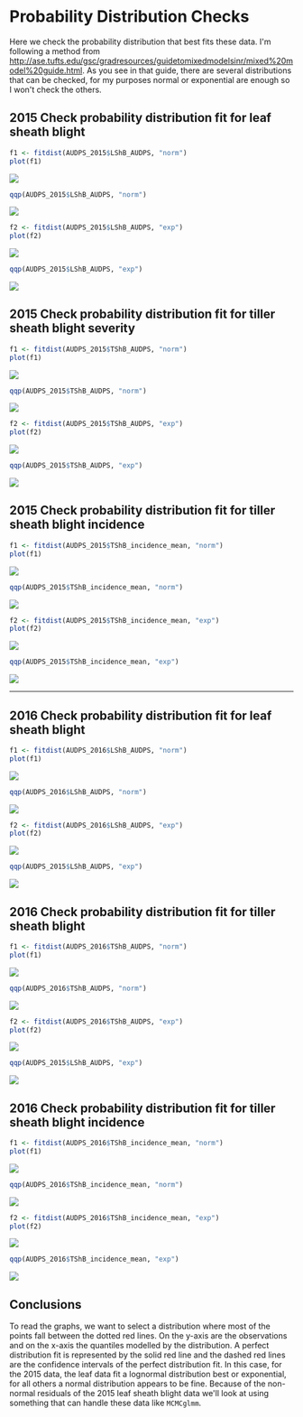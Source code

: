 Probability Distribution Checks
================

Here we check the probability distribution that best fits these data. I'm following a method from <http://ase.tufts.edu/gsc/gradresources/guidetomixedmodelsinr/mixed%20model%20guide.html>. As you see in that guide, there are several distributions that can be checked, for my purposes normal or exponential are enough so I won't check the others.

2015 Check probability distribution fit for leaf sheath blight
--------------------------------------------------------------

``` r
f1 <- fitdist(AUDPS_2015$LShB_AUDPS, "norm")
plot(f1)
```

![](Probability_distribution_checks_files/figure-markdown_github/unnamed-chunk-1-1.png)

``` r
qqp(AUDPS_2015$LShB_AUDPS, "norm")
```

![](Probability_distribution_checks_files/figure-markdown_github/unnamed-chunk-1-2.png)

``` r
f2 <- fitdist(AUDPS_2015$LShB_AUDPS, "exp")
plot(f2)
```

![](Probability_distribution_checks_files/figure-markdown_github/unnamed-chunk-1-3.png)

``` r
qqp(AUDPS_2015$LShB_AUDPS, "exp")
```

![](Probability_distribution_checks_files/figure-markdown_github/unnamed-chunk-1-4.png)

2015 Check probability distribution fit for tiller sheath blight severity
-------------------------------------------------------------------------

``` r
f1 <- fitdist(AUDPS_2015$TShB_AUDPS, "norm")
plot(f1)
```

![](Probability_distribution_checks_files/figure-markdown_github/unnamed-chunk-2-1.png)

``` r
qqp(AUDPS_2015$TShB_AUDPS, "norm")
```

![](Probability_distribution_checks_files/figure-markdown_github/unnamed-chunk-2-2.png)

``` r
f2 <- fitdist(AUDPS_2015$TShB_AUDPS, "exp")
plot(f2)
```

![](Probability_distribution_checks_files/figure-markdown_github/unnamed-chunk-2-3.png)

``` r
qqp(AUDPS_2015$TShB_AUDPS, "exp")
```

![](Probability_distribution_checks_files/figure-markdown_github/unnamed-chunk-2-4.png)

2015 Check probability distribution fit for tiller sheath blight incidence
--------------------------------------------------------------------------

``` r
f1 <- fitdist(AUDPS_2015$TShB_incidence_mean, "norm")
plot(f1)
```

![](Probability_distribution_checks_files/figure-markdown_github/unnamed-chunk-3-1.png)

``` r
qqp(AUDPS_2015$TShB_incidence_mean, "norm")
```

![](Probability_distribution_checks_files/figure-markdown_github/unnamed-chunk-3-2.png)

``` r
f2 <- fitdist(AUDPS_2015$TShB_incidence_mean, "exp")
plot(f2)
```

![](Probability_distribution_checks_files/figure-markdown_github/unnamed-chunk-3-3.png)

``` r
qqp(AUDPS_2015$TShB_incidence_mean, "exp")
```

![](Probability_distribution_checks_files/figure-markdown_github/unnamed-chunk-3-4.png)

------------------------------------------------------------------------

2016 Check probability distribution fit for leaf sheath blight
--------------------------------------------------------------

``` r
f1 <- fitdist(AUDPS_2016$LShB_AUDPS, "norm")
plot(f1)
```

![](Probability_distribution_checks_files/figure-markdown_github/unnamed-chunk-4-1.png)

``` r
qqp(AUDPS_2016$LShB_AUDPS, "norm")
```

![](Probability_distribution_checks_files/figure-markdown_github/unnamed-chunk-4-2.png)

``` r
f2 <- fitdist(AUDPS_2016$LShB_AUDPS, "exp")
plot(f2)
```

![](Probability_distribution_checks_files/figure-markdown_github/unnamed-chunk-4-3.png)

``` r
qqp(AUDPS_2015$LShB_AUDPS, "exp")
```

![](Probability_distribution_checks_files/figure-markdown_github/unnamed-chunk-4-4.png)

2016 Check probability distribution fit for tiller sheath blight
----------------------------------------------------------------

``` r
f1 <- fitdist(AUDPS_2016$TShB_AUDPS, "norm")
plot(f1)
```

![](Probability_distribution_checks_files/figure-markdown_github/unnamed-chunk-5-1.png)

``` r
qqp(AUDPS_2016$TShB_AUDPS, "norm")
```

![](Probability_distribution_checks_files/figure-markdown_github/unnamed-chunk-5-2.png)

``` r
f2 <- fitdist(AUDPS_2016$TShB_AUDPS, "exp")
plot(f2)
```

![](Probability_distribution_checks_files/figure-markdown_github/unnamed-chunk-5-3.png)

``` r
qqp(AUDPS_2015$LShB_AUDPS, "exp")
```

![](Probability_distribution_checks_files/figure-markdown_github/unnamed-chunk-5-4.png)

2016 Check probability distribution fit for tiller sheath blight incidence
--------------------------------------------------------------------------

``` r
f1 <- fitdist(AUDPS_2016$TShB_incidence_mean, "norm")
plot(f1)
```

![](Probability_distribution_checks_files/figure-markdown_github/unnamed-chunk-6-1.png)

``` r
qqp(AUDPS_2016$TShB_incidence_mean, "norm")
```

![](Probability_distribution_checks_files/figure-markdown_github/unnamed-chunk-6-2.png)

``` r
f2 <- fitdist(AUDPS_2016$TShB_incidence_mean, "exp")
plot(f2)
```

![](Probability_distribution_checks_files/figure-markdown_github/unnamed-chunk-6-3.png)

``` r
qqp(AUDPS_2016$TShB_incidence_mean, "exp")
```

![](Probability_distribution_checks_files/figure-markdown_github/unnamed-chunk-6-4.png)

Conclusions
-----------

To read the graphs, we want to select a distribution where most of the points fall between the dotted red lines. On the y-axis are the observations and on the x-axis the quantiles modelled by the distribution. A perfect distribution fit is represented by the solid red line and the dashed red lines are the confidence intervals of the perfect distribution fit. In this case, for the 2015 data, the leaf data fit a lognormal distribution best or exponential, for all others a normal distribution appears to be fine. Because of the non-normal residuals of the 2015 leaf sheath blight data we'll look at using something that can handle these data like `MCMCglmm`.
